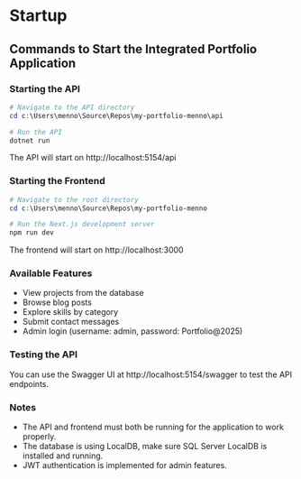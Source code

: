 # Startup

## Commands to Start the Integrated Portfolio Application

### Starting the API

```powershell
# Navigate to the API directory
cd c:\Users\menno\Source\Repos\my-portfolio-menno\api

# Run the API
dotnet run
```

The API will start on http://localhost:5154/api

### Starting the Frontend

```powershell
# Navigate to the root directory
cd c:\Users\menno\Source\Repos\my-portfolio-menno

# Run the Next.js development server
npm run dev
```

The frontend will start on http://localhost:3000

### Available Features

* View projects from the database
* Browse blog posts
* Explore skills by category
* Submit contact messages
* Admin login (username: admin, password: Portfolio@2025)

### Testing the API

You can use the Swagger UI at http://localhost:5154/swagger to test the API endpoints.

### Notes

* The API and frontend must both be running for the application to work properly.
* The database is using LocalDB, make sure SQL Server LocalDB is installed and running.
* JWT authentication is implemented for admin features.
